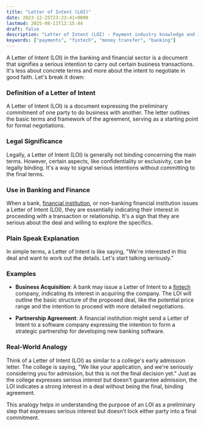 ```yaml
---
title: "Letter of Intent (LOI)"
date: 2023-12-25T23:23:41+0000
lastmod: 2025-08-11T12:15:44
draft: false
description: "Letter of Intent (LOI) - Payment industry knowledge and insights"
keywords: ["payments", "fintech", "money transfer", "banking"]
---
```


A Letter of Intent (LOI) in the banking and financial sector is a document that signifies a serious intention to carry out certain business transactions. It's less about concrete terms and more about the intent to negotiate in good faith. Let's break it down:

### Definition of a Letter of Intent

A Letter of Intent (LOI) is a document expressing the preliminary commitment of one party to do business with another. The letter outlines the basic terms and framework of the agreement, serving as a starting point for formal negotiations.

### Legal Significance

Legally, a Letter of Intent (LOI) is generally not binding concerning the main terms. However, certain aspects, like confidentiality or exclusivity, can be legally binding. It's a way to signal serious intentions without committing to the final terms.

### Use in Banking and Finance

When a bank, [financial institution](https://faisalkhanllc.xyz/resources/payments-wiki/f/financial-institution-fi/), or non-banking financial institution issues a Letter of Intent (LOI), they are essentially indicating their interest in proceeding with a transaction or relationship. It's a sign that they are serious about the deal and willing to explore the specifics.

### Plain Speak Explanation

In simple terms, a Letter of Intent is like saying, "We're interested in this deal and want to work out the details. Let's start talking seriously."

### Examples

- **Business Acquisition**: A bank may issue a Letter of Intent to a [fintech](https://faisalkhanllc.xyz/resources/payments-wiki/f/fintech/) company, indicating its interest in acquiring the company. The LOI will outline the basic structure of the proposed deal, like the potential price range and the intention to proceed with more detailed negotiations.

- **Partnership Agreement**: A financial institution might send a Letter of Intent to a software company expressing the intention to form a strategic partnership for developing new banking software.

### Real-World Analogy

Think of a Letter of Intent (LOI) as similar to a college's early admission letter. The college is saying, "We like your application, and we're seriously considering you for admission, but this is not the final decision yet." Just as the college expresses serious interest but doesn't guarantee admission, the LOI indicates a strong interest in a deal without being the final, binding agreement.

This analogy helps in understanding the purpose of an LOI as a preliminary step that expresses serious interest but doesn't lock either party into a final commitment.